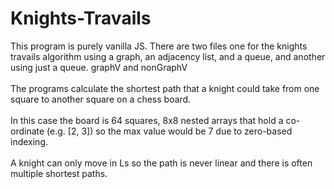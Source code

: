 # Knights-Travails

This program is purely vanilla JS. There are two files one for the knights travails algorithm using a graph, an adjacency list, and a queue, and another using just a queue. graphV and nonGraphV<br>
<br>
The programs calculate the shortest path that a knight could take from one square to another square on a chess board.<br>
<br>
In this case the board is 64 squares, 8x8 nested arrays that hold a co-ordinate (e.g. [2, 3]) so the max value would be 7 due to zero-based indexing.<br>
<br>
A knight can only move in Ls so the path is never linear and there is often multiple shortest paths.
